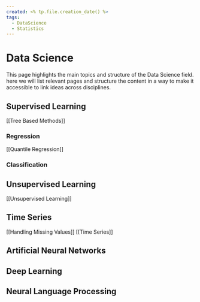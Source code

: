 ```yaml
---
created: <% tp.file.creation_date() %>
tags:
  - DataScience
  - Statistics
---
```

# Data Science

This page highlights the main topics and structure of the Data Science field. here we will list relevant pages and structure the content in a way to make it accessible to link ideas across disciplines. 

## Supervised Learning

[[Tree Based Methods]]

### Regression
[[Quantile Regression]]
### Classification

## Unsupervised Learning
[[Unsupervised Learning]]

## Time Series
[[Handling Missing Values]]
[[Time Series]]
## Artificial Neural Networks

## Deep Learning

## Neural Language Processing